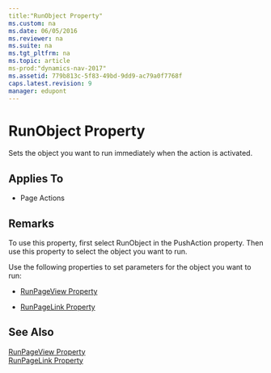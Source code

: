 ```yaml
---
title:"RunObject Property"
ms.custom: na
ms.date: 06/05/2016
ms.reviewer: na
ms.suite: na
ms.tgt_pltfrm: na
ms.topic: article
ms-prod:"dynamics-nav-2017"
ms.assetid: 779b813c-5f83-49bd-9dd9-ac79a0f7768f
caps.latest.revision: 9
manager: edupont
---
```

# RunObject Property
Sets the object you want to run immediately when the action is activated.  
  
## Applies To  
  
-   Page Actions  
  
## Remarks  
 To use this property, first select RunObject in the PushAction property. Then use this property to select the object you want to run.  
  
 Use the following properties to set parameters for the object you want to run:  
  
-   [RunPageView Property](RunPageView-Property.md)  
  
-   [RunPageLink Property](RunPageLink-Property.md)  
  
## See Also  
 [RunPageView Property](RunPageView-Property.md)   
 [RunPageLink Property](RunPageLink-Property.md)